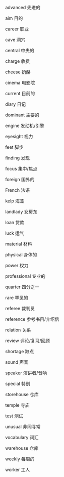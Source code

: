 advanced      先进的

aim           目的

career        职业

cave          洞穴

central       中央的

charge        收费

cheese        奶酪

cinema        电影院

current       目前的

diary         日记

dominant      主要的

engine        发动机/引擎

eyesight      视力

feet          脚步

finding       发现

focus         集中/焦点

foreign       国外的

French        法语

kelp          海藻

landlady      女房东

loan          贷款

luck          运气

material      材料

physical      身体的

power         权力

professional  专业的

quarter       四分之一

rare          罕见的

referee       裁判员

reference     参考书目/介绍信

relation      关系

review        评论/复习/回顾

shortage      缺点

sound         声音

speaker       演讲者/音响

special       特别

storehouse    仓库

temple        寺庙

test          测试

unusual       非同寻常

vocabulary    词汇

warehouse     仓库

weekly        每周的

worker        工人

